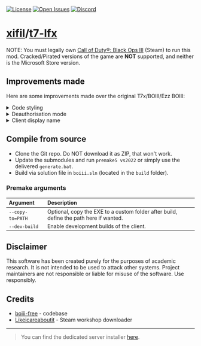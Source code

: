 [![License](https://img.shields.io/github/license/xifil/t7-lfx.svg)](https://github.com/xifil/t7-lfx/-/blob/master/LICENSE)
[![Open Issues](https://img.shields.io/github/issues/xifil/t7-lfx.svg)](https://github.com/xifil/t7-lfx/-/issues)
[![Discord](https://img.shields.io/discord/769966964030046298?color=%237289DA&label=members&logo=discord&logoColor=%23FFFFFF)](https://discord.gg/dPzJajt)

# [xifil](https://github.com/xifil)/[t7-lfx](https://github.com/xifil/t7-lfx)

<!--p align="center">
  <img src="assets/github/banner.png?raw=true" />
</p-->

NOTE: You must legally own [Call of Duty®: Black Ops III](https://store.steampowered.com/app/311210/) (Steam) to run this mod. Cracked/Pirated versions of the game are **NOT** supported, and neither is the Microsoft Store version.

## Improvements made

Here are some improvements made over the original T7x/BOIII/Ezz BOIII:

<details>
  <summary>
    Code styling
  </summary>
  <hr/>
    Before, the general code style of this project was as follows:
<pre lang="cpp">
void function_name()
{
    if (condition)
    {
        // ...
    }
&nbsp;
    for (auto x = 0; x < etc; x++)
    {
        // ...
    }
&nbsp;
    if (single_line_condition) return;
&nbsp;
    printf("%s: very long statement!!!!!!!!!!!!!!!!!!!!!!!!!!!!!!!!!!!!!!",
           "string here");
}
</pre>
    For the sake of anyone who wants to dev this (including me), this has been swiftly changed to what (in my opinion) is just a better way to format code. <br/>
    Single line statements have been removed, spacing in long statements trimmed to one tab, brackets don't always go on next line, etc. The same sample code would be as follows:
<pre lang="cpp">
void function_name() {
    if (condition) {
        // ...
    }
&nbsp;
    for (auto x = 0; x < etc; x++) {
        // ...
    }
&nbsp;
    if (single_line_condition) {
        return; // no longer single line
    }
&nbsp;
    printf("%s: very long statement!!!!!!!!!!!!!!!!!!!!!!!!!!!!!!!!!!!!!!",
        "string here");
}
</pre>
  <hr/>
</details>

<details>
  <summary>
    Deauthorisation mode
  </summary>
  <hr/>
    If you are a comical person and have been robbed of your oh so special (and real 🤨) Steam account with Black Ops III, fear not, you can still use this mod. Simply add <code>-spacewar</code> to the command - you should run the following: <br/>
    <br/>
<pre lang="cmd">
boiii.exe -spacewar
</pre>
    <br/>
    This works because I have changed the way Steam initialised with this flag, instead using Spacewar as the base app ID instead of Black Ops III.<br/>
    <br/>
<pre lang="cpp">
unsigned int utils::GetAppID() {
    static const auto spacewar = ::utils::flags::has_flag("spacewar");
    return spacewar ? 480 /* Spacewar */ : 311210 /* Call of Duty: Black Ops III */;
}
</pre>
  <hr/>
</details>

<details>
  <summary>
    Client display name
  </summary>
  <hr/>
    You can now change the client name in the top-left corner, and console prefix with one ingame command: <br/>
    <br/>
<pre lang="cmd">
client_display_name [name]
</pre>
    <br/>
    <img src="assets/github/client_display_name.png" />
  <hr/>
</details>

## Compile from source

- Clone the Git repo. Do NOT download it as ZIP, that won't work.
- Update the submodules and run `premake5 vs2022` or simply use the delivered `generate.bat`.
- Build via solution file in `boiii.sln` (located in the `build` folder).

### Premake arguments

| Argument                    | Description                                    |
|:----------------------------|:-----------------------------------------------|
| `--copy-to=PATH`            | Optional, copy the EXE to a custom folder after build, define the path here if wanted. |
| `--dev-build`               | Enable development builds of the client. |

## Disclaimer

This software has been created purely for the purposes of
academic research. It is not intended to be used to attack
other systems. Project maintainers are not responsible or
liable for misuse of the software. Use responsibly.

## Credits

- [boiii-free](https://github.com/Ezz-lol/boiii-free) - codebase
- [Likeicareaboutit](https://www.github.com/Likeicareaboutit) - Steam workshop downloader

---

> You can find the dedicated server installer [here](https://github.com/framilano/BlackOps3ServerInstaller).

